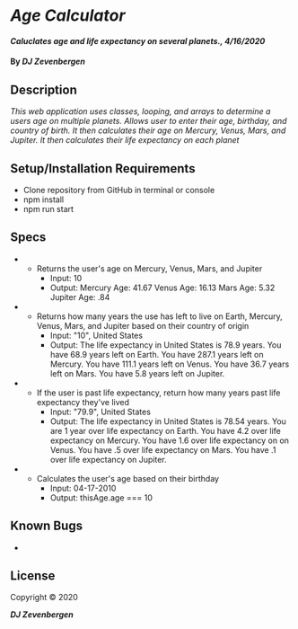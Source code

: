 # _Age Calculator_

#### _Caluclates age and life expectancy on several planets., 4/16/2020_

#### By _**DJ Zevenbergen**_

## Description

_This web application uses classes, looping, and arrays to determine a users age on multiple planets. Allows user to enter their age, birthday, and country of birth. It then calculates their age on Mercury, Venus, Mars, and Jupiter. It then calculates their life expectancy on each planet_

## Setup/Installation Requirements

* Clone repository from GitHub in terminal or console
* npm install
* npm run start


## Specs

* - Returns the user's age on Mercury, Venus, Mars, and Jupiter
    * Input: 10 
    * Output: Mercury Age: 41.67
              Venus Age: 16.13
              Mars Age: 5.32
              Jupiter Age: .84


* - Returns how many years the use has left to live on Earth, Mercury, Venus, Mars, and Jupiter based on their country of origin 
    * Input: "10",  United States
    * Output: The life expectancy in United States is 78.9 years.
              You have 68.9 years left on Earth.
              You have 287.1 years left on Mercury.
              You have 111.1 years left on Venus.
              You have 36.7 years left on Mars.
              You have 5.8 years left on Jupiter.

* - If the user is past life expectancy, return how many years past life expectancy they've lived
    * Input: "79.9",  United States
    * Output: The life expectancy in United States is 78.54 years.
              You are 1 year over life expectancy on Earth.
              You have 4.2 over life expectancy on Mercury.
              You have 1.6 over life expectancy on on Venus.
              You have .5 over life expectancy on Mars.
              You have .1 over life expectancy on Jupiter.

* - Calculates the user's age based on their birthday
    * Input: 04-17-2010
    * Output: thisAge.age === 10



## Known Bugs
- 

## License

Copyright © 2020

**_DJ Zevenbergen_**
